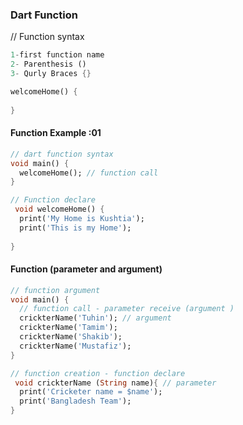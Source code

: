 ### Dart Function 
// Function syntax 
````dart
1-first function name 
2- Parenthesis ()
3- Qurly Braces {}

welcomeHome() {
  
}
````
#### Function Example :01
````dart
// dart function syntax
void main() {
  welcomeHome(); // function call 
}

// Function declare 
 void welcomeHome() {
  print('My Home is Kushtia');
  print('This is my Home');
  
}
````
#### Function (parameter and argument)
````dart
// function argument
void main() {
  // function call - parameter receive (argument )
  crickterName('Tuhin'); // argument
  crickterName('Tamim');
  crickterName('Shakib');
  crickterName('Mustafiz');
}

// function creation - function declare
 void crickterName (String name){ // parameter 
  print('Cricketer name = $name');
  print('Bangladesh Team');
}

````